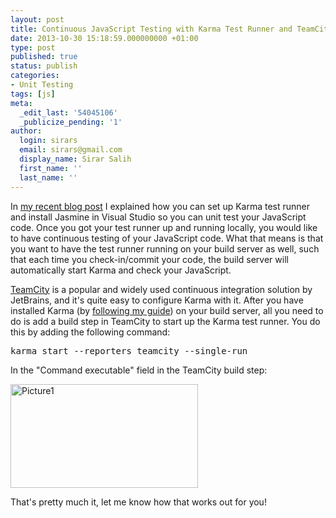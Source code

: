 ```yaml
---
layout: post
title: Continuous JavaScript Testing with Karma Test Runner and TeamCity
date: 2013-10-30 15:18:59.000000000 +01:00
type: post
published: true
status: publish
categories:
- Unit Testing
tags: [js]
meta:
  _edit_last: '54045106'
  _publicize_pending: '1'
author:
  login: sirars
  email: sirars@gmail.com
  display_name: Sirar Salih
  first_name: ''
  last_name: ''
---
```

<p>In <a title="my recent blog post" href="http://sirars.com/2013/10/28/test-driving-your-javascript-visual-studio-jasmine-karma-test-runner/">my recent blog post</a> I explained how you can set up Karma test runner and install Jasmine in Visual Studio so you can unit test your JavaScript code. Once you got your test runner up and running locally, you would like to have continuous testing of your JavaScript code. What that means is that you want to have the test runner running on your build server as well, such that each time you check-in/commit your code, the build server will automatically start Karma and check your JavaScript.</p>
<p><a title="TeamCity" href="http://www.jetbrains.com/teamcity/">TeamCity</a> is a popular and widely used continuous integration solution by JetBrains, and it's quite easy to configure Karma with it. After you have installed Karma (by <a title="following my guide" href="http://sirars.com/2013/10/28/test-driving-your-javascript-visual-studio-jasmine-karma-test-runner/">following my guide</a>) on your build server, all you need to do is add a build step in TeamCity to start up the Karma test runner. You do this by adding the following command:</p>
<pre>karma start --reporters teamcity --single-run</pre>
<p>In the "Command executable" field in the TeamCity build step:</p>
<p><a href="http://sirars.files.wordpress.com/2013/10/picture1.png"><img class="alignnone size-medium wp-image-21" alt="Picture1" src="http://sirars.files.wordpress.com/2013/10/picture1.png?w=300" width="300" height="166" /></a></p>
<p>That's pretty much it, let me know how that works out for you!</p>
